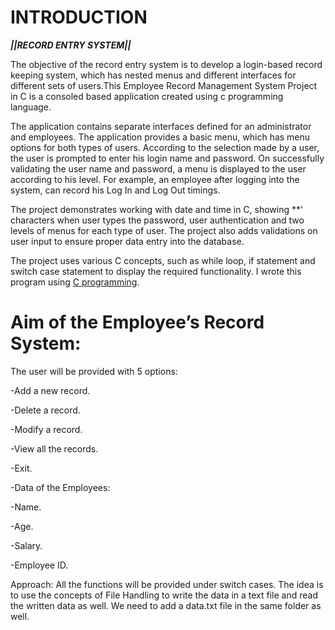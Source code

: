 # INTRODUCTION             

***||RECORD ENTRY SYSTEM||***

The objective of the record entry
system is to develop a login-based
record keeping system, which has nested
menus and different interfaces for 
different sets of users.This Employee 
Record Management System Project in C 
is a consoled based application created 
using c programming language. 

The application contains separate 
interfaces defined for an administrator 
and employees. The application provides a 
basic menu, which has menu options for 
both types of users. According to the 
selection made by a user, the user is 
prompted to enter his login name and 
password. On successfully validating 
the user name and password, a menu is 
displayed to the user according to his 
level. For example, an employee after 
logging into the system, can record his 
Log In and Log Out timings.

The project demonstrates working with date 
and time in C, showing **' characters 
when user types the password, user 
authentication and two levels of menus 
for each type of user. The project also 
adds validations on user input to ensure 
proper data entry into the database.

The project uses various C concepts, 
such as while loop, if statement and 
switch case statement to display the 
required functionality.
I wrote this program using [C programming](https://en.m.wikipedia.org/wiki/C_(programming_language)#:~:text=C%20is%20an%20imperative%20procedural,all%20with%20minimal%20runtime%20support).   

# Aim of the Employee’s Record System: 
The user will be provided with 5 options:

-Add a new record.

-Delete a record.

-Modify a record.

-View all the records.

-Exit.

-Data of the Employees:

-Name.

-Age.

-Salary.

-Employee ID.

Approach: All the functions will be 
provided under switch cases. 
The idea is to use the concepts of 
File Handling to write the data in a 
text file and read the written data as 
well. We need to add a data.txt file in 
the same folder as well.

